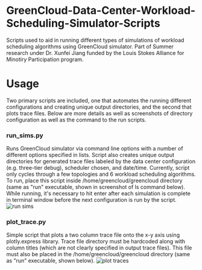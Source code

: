 # GreenCloud-Data-Center-Workload-Scheduling-Simulator-Scripts
Scripts used to aid in running different types of simulations of workload scheduling algorithms using GreenCloud simulator. Part of Summer research under Dr. Xunfei Jiang funded by the Louis Stokes Alliance for Minotiry Participation program.

# Usage
Two primary scripts are included, one that automates the running different configurations and creating unique output directories, and the second that plots trace files. Below are more details as well as screenshots of directory configuration as well as the command to the run scripts.


### run_sims.py
Runs GreenCloud simulator via command line options with a number of different options specified in lists. Script also creates unique output directories for generated trace files labeled by the data center configuration (e.g. three-tier debug), scheduler chosen, and date/time. Currently, script only cycles through a few topologies and 6 workload scheduling algorithms. To run, place this script inside /home/greencloud/greencloud directory (same as "run" executable, shown in screenshot of ls command below). While running, it's necessary to hit enter after each simulation is complete in terminal window before the next configuration is run by the script.
![run sims](https://user-images.githubusercontent.com/20344260/136677369-cc5ea3fc-dbb4-40f2-8d72-a1e1d26eb24c.png)

### plot_trace.py
Simple script that plots a two column trace file onto the x-y axis using plotly.express library. Trace file directory must be hardcoded along with column titles (which are not clearly specified in output trace files). This file must also be placed in the /home/greencloud/greencloud directory (same as "run" executable, shown below).
![plot traces](https://user-images.githubusercontent.com/20344260/136677373-32acd97c-0c5d-4329-8794-5601ccc95a09.png)
